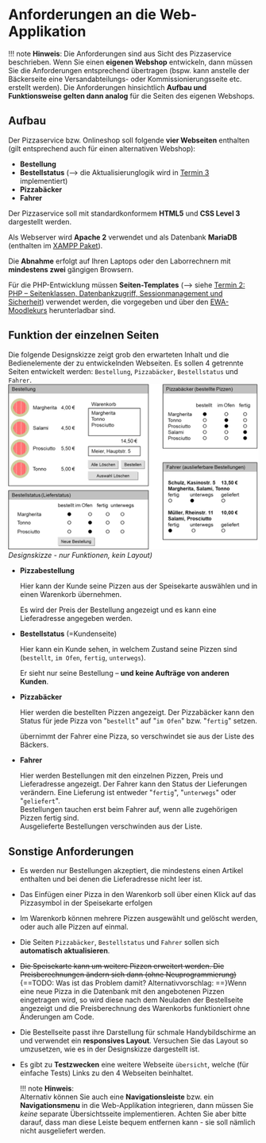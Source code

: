 # Anforderungen an die Web-Applikation

!!! note
    **Hinweis**: Die Anforderungen sind aus Sicht des Pizzaservice beschrieben. Wenn Sie einen **eigenen Webshop** entwickeln, dann müssen Sie die Anforderungen entsprechend übertragen (bspw. kann anstelle der Bäckerseite eine Versandabteilungs- oder Kommissionierungsseite etc. erstellt werden). Die Anforderungen hinsichtlich **Aufbau und Funktionsweise gelten dann analog** für die Seiten des eigenen Webshops.

## Aufbau

Der Pizzaservice bzw. Onlineshop soll folgende **vier Webseiten** enthalten (gilt entsprechend auch für einen alternativen Webshop):

- **Bestellung**
- **Bestellstatus** (--> die Aktualisierunglogik wird in [Termin 3](termin3.md) implementiert)
- **Pizzabäcker** 
- **Fahrer** 
<!-- - TODO: PHP Controller für AJAX+JSON inkludieren 
RH: Das hat auf Anforderungsebene nichts zu suchen. Es reicht, wenn das im AJAX-Termin kommt! -->

Der Pizzaservice soll mit standardkonformem **HTML5** und **CSS Level 3** dargestellt werden.

Als Webserver wird **Apache 2** verwendet und als Datenbank **MariaDB** (enthalten im [XAMPP Paket](https://www.apachefriends.org/download.html)).

Die **Abnahme** erfolgt auf Ihren Laptops oder den Laborrechnern mit **mindestens zwei** gängigen Browsern.

Für die PHP-Entwicklung müssen **Seiten-Templates** (--> siehe [Termin 2: PHP – Seitenklassen, Datenbankzugriff, Sessionmanagement und Sicherheit](termin2.md)) verwendet werden, die vorgegeben und über den [EWA-Moodlekurs](https://lernen.h-da.de/course/view.php?id=6940) herunterladbar sind.

## Funktion der einzelnen Seiten

<!-- ![](./figures/designskizze.png)*Konzeptionelle Darstellung der vier Web-Seiten des Pizzaservice bzw. Onlineshops* -->
Die folgende Designskizze zeigt grob den erwarteten Inhalt und die Bedienelemente der zu entwickelnden Webseiten. Es sollen 4 getrennte Seiten entwickelt werden: `Bestellung`, `Pizzabäcker`, `Bestellstatus` und `Fahrer`.  
![](./figures/pizzaservice/SkizzePizzaservice.png)*Designskizze - nur Funktionen, kein Layout)*

- **Pizzabestellung**

    Hier kann der Kunde seine Pizzen aus der Speisekarte auswählen und in einen
    Warenkorb übernehmen. 

    Es wird der Preis der Bestellung angezeigt und es kann eine Lieferadresse angegeben werden.

- **Bestellstatus** (=Kundenseite)

    Hier kann ein Kunde sehen, in welchem Zustand seine Pizzen sind (`bestellt`, `im Ofen`, `fertig`, `unterwegs`). 

    Er sieht nur seine Bestellung – **und keine Aufträge von anderen Kunden**.

- **Pizzabäcker**

    Hier werden die bestellten Pizzen angezeigt. Der Pizzabäcker kann den Status für jede Pizza von "`bestellt`" auf "`im Ofen`" bzw. "`fertig`" setzen. 
    
    übernimmt der Fahrer eine Pizza, so verschwindet sie aus der Liste des Bäckers.

- **Fahrer**

    Hier werden Bestellungen mit den einzelnen Pizzen, Preis und Lieferadresse angezeigt. Der Fahrer kann den Status der Lieferungen verändern. Eine Lieferung ist entweder "`fertig`", "`unterwegs`" oder "`geliefert`".  
    Bestellungen tauchen erst beim Fahrer auf, wenn alle zugehörigen Pizzen fertig sind.      
    Ausgelieferte Bestellungen verschwinden aus der Liste.

## Sonstige Anforderungen

<!-- - ~~Die Speisekarte kann um weitere Pizzen erweitert werden. Die Preisberechnungen ändern sich dann (ohne Neuprogrammierung)~~ -->
- Es werden nur Bestellungen akzeptiert, die mindestens einen Artikel enthalten und bei denen die Lieferadresse nicht leer ist.

- Das Einfügen einer Pizza in den Warenkorb soll über einen Klick auf das Pizzasymbol in der Speisekarte erfolgen

- Im Warenkorb können mehrere Pizzen ausgewählt und gelöscht werden, oder auch alle Pizzen auf einmal.

- Die Seiten `Pizzabäcker`, `Bestellstatus` und `Fahrer` sollen sich **automatisch aktualisieren**.  

- ~~Die Speisekarte kann um weitere Pizzen erweitert werden. Die Preisberechnungen ändern sich dann (ohne Neuprogrammierung)~~ {==TODO: Was ist das Problem damit? Alternativvorschlag: ==}Wenn eine neue Pizza in die Datenbank mit den angebotenen Pizzen eingetragen wird, so wird diese nach dem Neuladen der Bestellseite angezeigt und die Preisberechnung des Warenkorbs funktioniert ohne Änderungen am Code.
  
- Die Bestellseite passt ihre Darstellung für schmale Handybildschirme an und verwendet ein **responsives Layout**. Versuchen Sie das Layout so umzusetzen, wie es in der Designskizze dargestellt ist. 

- Es gibt zu **Testzwecken** eine weitere Webseite `übersicht`, welche (für einfache Tests) Links zu den 4 Webseiten beinhaltet.

    !!! note
        **Hinweis**:  
        Alternativ können Sie auch eine **Navigationsleiste** bzw. ein **Navigationsmenu** in die Web-Applikation integrieren, dann müssen Sie *keine* separate Übersichtsseite implementieren. Achten Sie aber bitte darauf, dass man diese Leiste bequem entfernen kann - sie soll nämlich nicht ausgeliefert werden.

<!-- - ~~Tests sollen so klar formuliert sein, dass sie **automatisiert** laufen könnten {>>Müssen wir noch genauer diskutieren!<<}~~ -->




